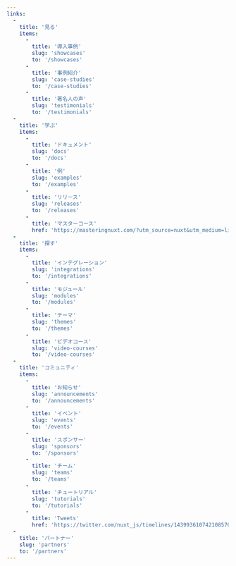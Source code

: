 ```yaml
---
links:
  -
    title: '見る'
    items:
      -
        title: '導入事例'
        slug: 'showcases'
        to: '/showcases'
      -
        title: '事例紹介'
        slug: 'case-studies'
        to: '/case-studies'
      -
        title: '著名人の声'
        slug: 'testimonials'
        to: '/testimonials'
  -
    title: '学ぶ'
    items:
      -
        title: 'ドキュメント'
        slug: 'docs'
        to: '/docs'
      -
        title: '例'
        slug: 'examples'
        to: '/examples'
      -
        title: 'リリース'
        slug: 'releases'
        to: '/releases'
      -
        title: 'マスターコース'
        href: 'https://masteringnuxt.com/?utm_source=nuxt&utm_medium=link&utm_campaign=nsite'
  -
    title: '探す'
    items:
      -
        title: 'インテグレーション'
        slug: 'integrations'
        to: '/integrations'
      -
        title: 'モジュール'
        slug: 'modules'
        to: '/modules'
      -
        title: 'テーマ'
        slug: 'themes'
        to: '/themes'
      -
        title: 'ビデオコース'
        slug: 'video-courses'
        to: '/video-courses'
  -
    title: 'コミュニティ'
    items:
      -
        title: 'お知らせ'
        slug: 'announcements'
        to: '/announcements'
      -
        title: 'イベント'
        slug: 'events'
        to: '/events'
      -
        title: 'スポンサー'
        slug: 'sponsors'
        to: '/sponsors'
      -
        title: 'チーム'
        slug: 'teams'
        to: '/teams'
      -
        title: 'チュートリアル'
        slug: 'tutorials'
        to: '/tutorials'
      -
        title: 'Tweets'
        href: 'https://twitter.com/nuxt_js/timelines/1439936107421085704'
  -
    title: 'パートナー'
    slug: 'partners'
    to: '/partners'
---
```


